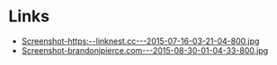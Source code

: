 # Links

- [Screenshot-https:--linknest.cc---2015-07-16-03-21-04-800.jpg](http://jxnblk.s3.amazonaws.com/basscss/assets/Screenshot-https:--linknest.cc---2015-07-16-03-21-04-800.jpg)
- [Screenshot-brandonjpierce.com---2015-08-30-01-04-33-800.jpg](http://jxnblk.s3.amazonaws.com/basscss/assets/Screenshot-brandonjpierce.com---2015-08-30-01-04-33-800.jpg)
